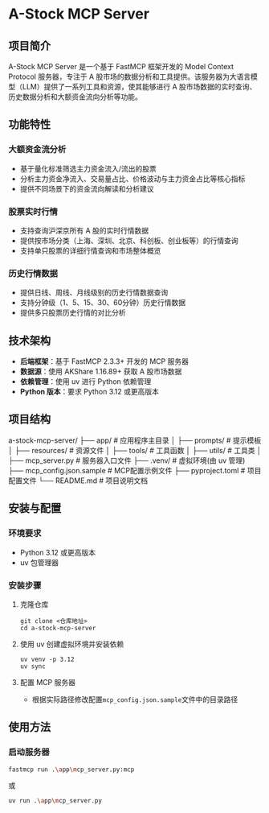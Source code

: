 # A-Stock MCP Server

## 项目简介

A-Stock MCP Server 是一个基于 FastMCP 框架开发的 Model Context Protocol 服务器，专注于 A 股市场的数据分析和工具提供。该服务器为大语言模型（LLM）提供了一系列工具和资源，使其能够进行 A 股市场数据的实时查询、历史数据分析和大额资金流向分析等功能。

## 功能特性

### 大额资金流分析
- 基于量化标准筛选主力资金流入/流出的股票
- 分析主力资金净流入、交易量占比、价格波动与主力资金占比等核心指标
- 提供不同场景下的资金流向解读和分析建议

### 股票实时行情
- 支持查询沪深京所有 A 股的实时行情数据
- 提供按市场分类（上海、深圳、北京、科创板、创业板等）的行情查询
- 支持单只股票的详细行情查询和市场整体概览

### 历史行情数据
- 提供日线、周线、月线级别的历史行情数据查询
- 支持分钟级（1、5、15、30、60分钟）历史行情数据
- 提供多只股票历史行情的对比分析

## 技术架构

- **后端框架**：基于 FastMCP 2.3.3+ 开发的 MCP 服务器
- **数据源**：使用 AKShare 1.16.89+ 获取 A 股市场数据
- **依赖管理**：使用 uv 进行 Python 依赖管理
- **Python 版本**：要求 Python 3.12 或更高版本

## 项目结构
a-stock-mcp-server/
├── app/ # 应用程序主目录
│ ├── prompts/ # 提示模板
│ ├── resources/ # 资源文件
│ ├── tools/ # 工具函数
│ ├── utils/ # 工具类
│ ├── mcp_server.py # 服务器入口文件
├── .venv/ # 虚拟环境(由 uv 管理)
├── mcp_config.json.sample # MCP配置示例文件
├── pyproject.toml # 项目配置文件
└── README.md # 项目说明文档

## 安装与配置

### 环境要求
- Python 3.12 或更高版本
- uv 包管理器

### 安装步骤

1. 克隆仓库
   ```
   git clone <仓库地址>
   cd a-stock-mcp-server
   ```

2. 使用 uv 创建虚拟环境并安装依赖
   ```
   uv venv -p 3.12
   uv sync
   ```

3. 配置 MCP 服务器
   - 根据实际路径修改配置`mcp_config.json.sample`文件中的目录路径

## 使用方法

### 启动服务器
```bash
fastmcp run .\app\mcp_server.py:mcp
```
或
```bash
uv run .\app\mcp_server.py
```